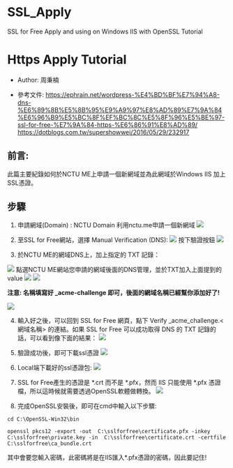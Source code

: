 # SSL_Apply
SSL for Free Apply and using on Windows IIS with OpenSSL Tutorial

Https Apply Tutorial
===

- Author: 周秉楠

- 參考文件: https://ephrain.net/wordpress-%E4%BD%BF%E7%94%A8-dns-%E6%89%8B%E5%8B%95%E9%A9%97%E8%AD%89%E7%9A%84%E6%96%B9%E5%BC%8F%EF%BC%8C%E5%8F%96%E5%BE%97-ssl-for-free-%E7%9A%84-https-%E6%86%91%E8%AD%89/  https://dotblogs.com.tw/supershowwei/2016/05/29/232917

前言:
---
此篇主要紀錄如何於NCTU ME上申請一個新網域並為此網域於Windows IIS 加上SSL憑證。

步驟
---
1. 申請網域(Domain) : NCTU Domain
利用nctu.me申請一個新網域
![](https://i.imgur.com/ZGXaDoX.png)

2. 至SSL for Free網站，選擇 Manual Verification (DNS):
![](https://i.imgur.com/H1rlBk5.png)
按下驗證按鈕
![](https://i.imgur.com/5AyyJnB.png)

3. 於NCTU ME的網域DNS上，加上指定的 TXT 記錄：

![](https://i.imgur.com/NcBGD0h.png)
點選NCTU ME網站您申請的網域後面的DNS管理，並於TXT加入上面提到的value
![](https://i.imgur.com/witvVGV.png)
![](https://i.imgur.com/tSlQT3W.png)

**注意: 名稱填寫好 _acme-challenge 即可，後面的網域名稱已經幫你添加好了!**

![](https://i.imgur.com/WkI6XUL.png)

4. 輸入好之後，可以回到 SSL for Free 網頁，點下 Verify _acme_challenge.<網域名稱> 的連結。如果 SSL for Free 可以成功取得 DNS 的 TXT 記錄的話，可以看到像下面的結果：
![](https://i.imgur.com/JeVVgoC.png)

5. 驗證成功後，即可下載ssl憑證
![](https://i.imgur.com/dB2nwB3.png)

6. Local端下載好的ssl憑證包:
![](https://i.imgur.com/lkTAWZz.png)

6. SSL for Free產生的憑證是 *.crt 而不是 *.pfx，然而 IIS 只能使用 *.pfx 憑證檔，所以這時候就需要透過OpenSSL軟體做轉換。
![](https://i.imgur.com/cvZhCen.png)

7. 完成OpenSSL安裝後，即可在cmd中輸入以下步驟:

``` shell
cd C:\OpenSSL-Win32\bin
```

``` shell
openssl pkcs12 -export -out  C:\sslforfree\certificate.pfx -inkey  C:\sslforfree\private.key -in  C:\sslforfree\certificate.crt -certfile  C:\sslforfree\ca_bundle.crt

```
其中會要您輸入密碼，此密碼將是在IIS匯入*.pfx憑證的密碼，因此要記住!

